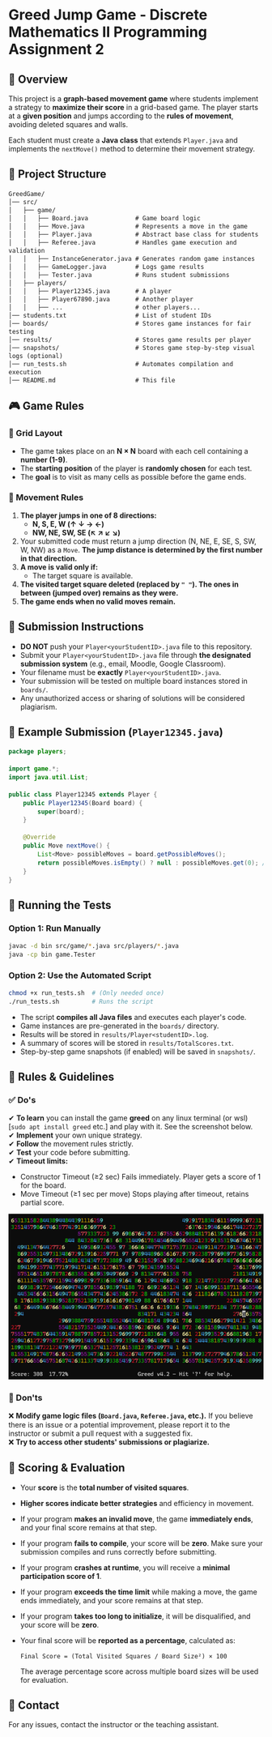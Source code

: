 # Greed Jump Game - Discrete Mathematics II Programming Assignment 2

## 📌 Overview
This project is a **graph-based movement game** where students implement a strategy to **maximize their score** in a grid-based game. The player starts at a **given position** and jumps according to the **rules of movement**, avoiding deleted squares and walls.

Each student must create a **Java class** that extends `Player.java` and implements the `nextMove()` method to determine their movement strategy.

## 📂 Project Structure
```
GreedGame/
│── src/
│   ├── game/
│   │   ├── Board.java             # Game board logic
│   │   ├── Move.java              # Represents a move in the game
│   │   ├── Player.java            # Abstract base class for students
│   │   ├── Referee.java           # Handles game execution and validation
│   │   ├── InstanceGenerator.java # Generates random game instances
│   │   ├── GameLogger.java        # Logs game results
│   │   ├── Tester.java            # Runs student submissions
│   ├── players/
│   │   ├── Player12345.java       # A player
│   │   ├── Player67890.java       # Another player
│   │   ├── ...                    # other players...
│── students.txt                   # List of student IDs
│── boards/                        # Stores game instances for fair testing
│── results/                       # Stores game results per player
│── snapshots/                     # Stores game step-by-step visual logs (optional)
│── run_tests.sh                   # Automates compilation and execution
│── README.md                      # This file
```

## 🎮 **Game Rules**
### **🔢 Grid Layout**
- The game takes place on an **N × N** board with each cell containing a **number (1-9)**.
- The **starting position** of the player is **randomly chosen** for each test.
- The **goal** is to visit as many cells as possible before the game ends.

### **🔄 Movement Rules**
1. **The player jumps in one of 8 directions:**  
   - **N, S, E, W (↑ ↓ → ←)**  
   - **NW, NE, SW, SE (↖ ↗ ↙ ↘)**  
2. Your submitted code must return a jump direction (N, NE, E, SE, S, SW, W, NW) as a `Move`. **The jump distance is determined by the first number in that direction.**
3. **A move is valid only if:**
   - The target square is available.
4. **The visited target square deleted (replaced by `" "`). The ones in between (jumped over) remains as they were.**
5. **The game ends when no valid moves remain.**

## 📌 **Submission Instructions**
- **DO NOT** push your `Player<yourStudentID>.java` file to this repository.
- Submit your `Player<yourStudentID>.java` file through **the designated submission system** (e.g., email, Moodle, Google Classroom).
- Your filename must be **exactly** `Player<yourStudentID>.java`.
- Your submission will be tested on multiple board instances stored in `boards/`.
- Any unauthorized access or sharing of solutions will be considered plagiarism.

## 📌 **Example Submission (`Player12345.java`)**
```java
package players;

import game.*;
import java.util.List;

public class Player12345 extends Player {
    public Player12345(Board board) {
        super(board);
    }
    
    @Override
    public Move nextMove() {
        List<Move> possibleMoves = board.getPossibleMoves();
        return possibleMoves.isEmpty() ? null : possibleMoves.get(0); // Always pick first move
    }
}
```

## 📌 **Running the Tests**
### **Option 1: Run Manually**
```sh
javac -d bin src/game/*.java src/players/*.java
java -cp bin game.Tester
```

### **Option 2: Use the Automated Script**
```sh
chmod +x run_tests.sh  # (Only needed once)
./run_tests.sh         # Runs the script
```
- The script **compiles all Java files** and executes each player's code.
- Game instances are pre-generated in the `boards/` directory.
- Results will be stored in `results/Player<studentID>.log`.
- A summary of scores will be stored in `results/TotalScores.txt`.
- Step-by-step game snapshots (if enabled) will be saved in `snapshots/`.

## 📌 **Rules & Guidelines**
### **✅ Do's**
✔ **To learn** you can install the game **greed** on any linux terminal (or wsl) [`sudo apt install greed` etc.] and play with it. See the screenshot below.   
✔ **Implement** your own unique strategy.  
✔ **Follow** the movement rules strictly.  
✔ **Test** your code before submitting.  
✔ **Timeout limits:**
- Constructor Timeout (≥2 sec) Fails immediately. Player gets a score of 1 for the board.
- Move Timeout (≥1 sec per move) Stops playing after timeout, retains partial score.

![Game Example](images/greed.png)

### **🚫 Don'ts**
❌ **Modify game logic files (`Board.java`, `Referee.java`, etc.).** If you believe there is an issue or a potential improvement, please report it to the instructor or submit a pull request with a suggested fix.  
❌ **Try to access other students' submissions or plagiarize.**  

## 📌 **Scoring & Evaluation**
- Your **score** is the **total number of visited squares**.  
- **Higher scores indicate better strategies** and efficiency in movement.  
- If your program **makes an invalid move**, the game **immediately ends**, and your final score remains at that step.  
- If your program **fails to compile**, your score will be **zero**. Make sure your submission compiles and runs correctly before submitting.  
- If your program **crashes at runtime**, you will receive a **minimal participation score of 1**.  
- If your program **exceeds the time limit** while making a move, the game ends immediately, and your score remains at that step.  
- If your program **takes too long to initialize**, it will be disqualified, and your score will be **zero**.  
- Your final score will be **reported as a percentage**, calculated as:  

  ```
  Final Score = (Total Visited Squares / Board Size²) × 100
  ```

  The average percentage score across multiple board sizes will be used for evaluation.  

## 📌 **Contact**
For any issues, contact the instructor or the teaching assistant.






